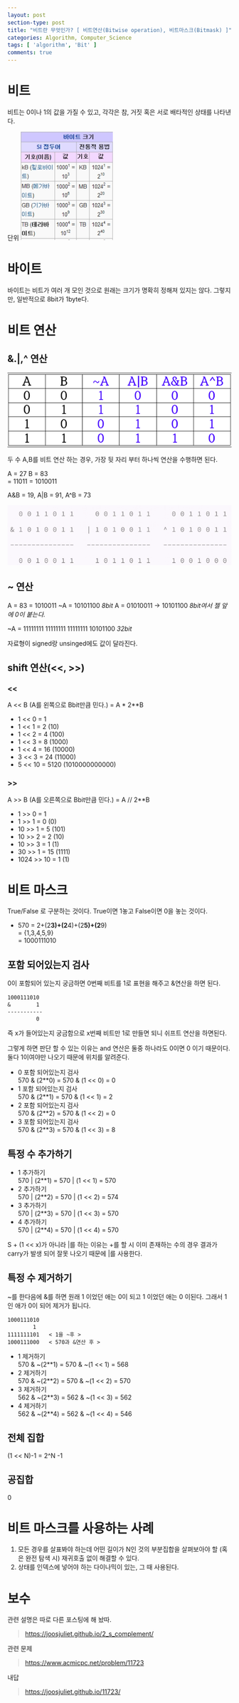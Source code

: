 ```yaml
---
layout: post
section-type: post
title: "비트란 무엇인가? [ 비트연산(Bitwise operation), 비트마스크(Bitmask) ]"
categories: Algorithm, Computer_Science
tags: [ 'algorithm', 'Bit' ]
comments: true
---
```


# 비트
비트는 0이나 1의 값을 가질 수 있고, 각각은 참, 거짓 혹은 서로 배타적인 상태를 나타낸다.

단위
<img alt="success" src = "/images/2018-08-19-bit/SI_prefixes.png"/>


# 바이트
바이트는 비트가 여러 개 모인 것으로 원래는 크기가 명확히 정해져 있지는 않다.
그렇지만, 일반적으로 8bit가 1byte다.



# 비트 연산

## &.|,^ 연산
<img alt="success" src = "/images/2018-08-19-bit/bit_operation.png"/>

두 수 A,B를 비트 연산 하는 경우, 가장 뒷 자리 부터 하나씩 연산을 수행하면 된다.

A = 27    B = 83</br>
  = 11011   = 1010011</br>

A&B = 19, A|B = 91, A^B = 73

<img alt="success" src = "/images/2018-08-19-bit/27_83_bit_operation.png"/>


## ~ 연산
A = 83 = 1010011
~A = 10101100 *8bit*
A = 01010011 -> 10101100
*8bit여서 젤 앞에 0이 붙는다.*

~A = 11111111 11111111 11111111 10101100
*32bit*

자료형이 signed랑 unsinged에도 값이 달라진다.

## shift 연산(<<, >>)

### <<
A << B (A를 왼쪽으로 Bbit만큼 민다.)
= A * 2**B

- 1 << 0 = 1
- 1 << 1 = 2 (10)
- 1 << 2 = 4 (100)
- 1 << 3 = 8 (1000)
- 1 << 4 = 16 (10000)
- 3 << 3 = 24 (11000)
- 5 << 10 = 5120 (1010000000000)

### >>
A >> B (A를 오른쪽으로 Bbit만큼 민다.)
= A // 2**B

- 1 >> 0 = 1
- 1 >> 1 = 0 (0)
- 10 >> 1 = 5 (101)
- 10 >> 2 = 2 (10)
- 10 >> 3 = 1 (1)
- 30 >> 1 = 15 (1111)
- 1024 >> 10 = 1 (1)

# 비트 마스크
True/False 로 구분하는 것이다.
True이면 1놓고 False이면 0을 놓는 것이다.

- 570 = 2+(2**3)+(2**4)+(2**5)+(2**9)</br>
    = {1,3,4,5,9}</br>
    = 1000111010

## 포함 되어있는지 검사
0이 포함되어 있는지 궁금하면 0번째 비트를 1로 표현을 해주고 &연산을 하면 된다.

```
1000111010
&        1
-----------
         0
```
즉 x가 들어있는지 궁금함으로 x번째 비트만 1로 만들면 되니 쉬프트 연산을 하면된다.

그렇게 하면 판단 할 수 있는 이유는 and 연산은 둘중 하나라도 0이면 0 이기 때문이다.
둘다 1이여야만 나오기 때문에 위치를 알려준다.

- 0 포함 되어있는지 검사</br>
  570 & (2**0) = 570 & (1 << 0) = 0
- 1 포함 되어있는지 검사</br>
  570 & (2**1) = 570 & (1 << 1) = 2
- 2 포함 되어있는지 검사</br>
  570 & (2**2) = 570 & (1 << 2) = 0
- 3 포함 되어있는지 검사</br>
  570 & (2**3) = 570 & (1 << 3) = 8

## 특정 수 추가하기

- 1 추가하기</br>
  570 | (2**1) = 570 | (1 << 1) = 570
- 2 추가하기</br>
  570 | (2**2) = 570 | (1 << 2) = 574
- 3 추가하기</br>
  570 | (2**3) = 570 | (1 << 3) = 570
- 4 추가하기</br>
  570 | (2**4) = 570 | (1 << 4) = 570

S + (1 << x)가 아니라 |를 하는 이유는 +를 할 시 이미 존재하는 수의 경우 결과가 carry가 발생 되어 잘못 나오기 때문에 |를 사용한다.

## 특정 수 제거하기

~를 한다음에 &를 하면 원래 1 이었던 애는 0이 되고 1 이었던 애는 0 이된다.
그래서 1인 애가 0이 되어 제거가 됩니다.

```
1000111010
        1
1111111101   < 1을 ~후 >
1000111000   < 570과 &연산 후 >

```
- 1 제거하기</br>
  570 & ~(2**1) = 570 & ~(1 << 1) = 568
- 2 제거하기</br>
  570 & ~(2**2) = 570 & ~(1 << 2) = 570
- 3 제거하기</br>
  562 & ~(2**3) = 562 & ~(1 << 3) = 562
- 4 제거하기</br>
  562 & ~(2**4) = 562 & ~(1 << 4) = 546

## 전체 집합

(1 << N)-1 = 2^N -1

## 공집합

0

# 비트 마스크를 사용하는 사례
1. 모든 경우를 살표봐야 하는데 어떤 길이가 N인 것의 부분집합을 살펴보아야 할 (혹은 완전 탐색 시) 재귀호출 없이 해결할 수 있다.
2. 상태를 인덱스에 넣어야 하는 다이나믹이 있는, 그 때 사용된다.

# 보수
관련 설명은 따로 다른 포스팅에 해 놨따.
> https://joosjuliet.github.io/2_s_complement/

관련 문제
> https://www.acmicpc.net/problem/11723

내답
> https://joosjuliet.github.io/11723/
